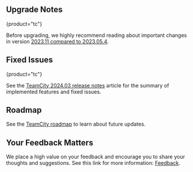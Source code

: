 [//]: # (title: What's New in TeamCity 2024.03)
[//]: # (auxiliary-id: What's New in TeamCity 2024.03;What's New in TeamCity)


<include src="what-s-new-in-teamcity-tc-2024-03.md" include-id="2024-03-tc"/>

<include src="what-s-new-in-teamcity-tcc-2024-03.md" include-id="2024-03-tcc"/>


## Upgrade Notes
{product="tc"}

Before upgrading, we highly recommend reading about important changes in version <!--LINK!!!!!--> [2023.11 compared to 2023.05.4](upgrade-notes.md#Changes+from+2023.05.4+to+2023.11).


## Fixed Issues
{product="tc"}

See the [TeamCity 2024.03 release notes](teamcity-2024-03-release-notes.md) article for the summary of implemented features and fixed issues.


## Roadmap

See the [TeamCity roadmap](https://www.jetbrains.com/teamcity/roadmap/#teamcity-roadmap) to learn about future updates.


## Your Feedback Matters

We place a high value on your feedback and encourage you to share your thoughts and suggestions. See this link for more information: [Feedback](feedback.md).


